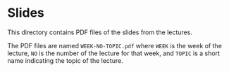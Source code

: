 # Slides

This directory contains PDF files of the slides from the lectures. 

The PDF files are named `WEEK-NO-TOPIC.pdf` where `WEEK` is the week of the lecture, `NO` is the number of the lecture for that week, and `TOPIC` is a short name indicating the topic of the lecture.

